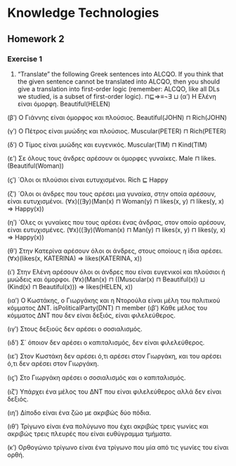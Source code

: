 # Knowledge Technologies
## Homework 2

### Exercise 1
1.  “Translate” the following Greek sentences into ALCQO. If you think that
the given sentence cannot be translated into ALCQO, then you should give a
translation into first-order logic (remember: ALCQO, like all DLs we studied,
is a subset of first-order logic).
⊓⊑⇒≡¬∃ ⊔
(αʹ) Η Ελένη είναι όμορφη.
Beautiful(HELEN)

(βʹ) Ο Γιάννης είναι όμορφος και πλούσιος.
Beautiful(JOHN) ⊓ Rich(JOHN)

(γʹ) Ο Πέτρος είναι μυώδης και πλούσιος.
Muscular(PETER) ⊓ Rich(PETER)

(δʹ) Ο Τίμος είναι μυώδης και ευγενικός.
Muscular(TIM) ⊓ Kind(TIM)

(εʹ) Σε όλους τους άνδρες αρέσουν οι όμορφες γυναίκες.
Male ⊓ likes.(Beautiful(Woman))

(ϛʹ) ΄Ολοι οι πλούσιοι είναι ευτυχισμένοι.
Rich ⊑ Happy

(ζʹ) ΄Ολοι οι άνδρες που τους αρέσει μια γυναίκα, στην οποία αρέσουν, είναι
ευτυχισμένοι.
(∀x)((∃y)(Man(x) ⊓ Woman(y) ⊓ likes(x, y) ⊓ likes(y, x) ⇒ Happy(x))

(ηʹ) ΄Ολες οι γυναίκες που τους αρέσει ένας άνδρας, στον οποίο αρέσουν, είναι
ευτυχισμένες.
(∀x)((∃y)(Woman(x) ⊓ Man(y) ⊓ likes(x, y) ⊓ likes(y, x) ⇒ Happy(x))

(θʹ) Στην Κατερίνα αρέσουν όλοι οι άνδρες, στους οποίους η ίδια αρέσει.
(∀x)(likes(x, KATERINA) ⇒ likes(KATERINA, x))

(ιʹ) Στην Ελένη αρέσουν όλοι οι άνδρες που είναι ευγενικοί και πλούσιοι ή
μυώδεις και όμορφοι.
(∀x)(Man(x) ⊓ ((Muscular(x) ⊓ Beautiful(x)) ⊔ (Kind(x) ⊓ Beautiful(x))) ⇒ likes(HELEN, x))

(ιαʹ) Ο Κωστάκης, ο Γιωργάκης και η Ντορούλα είναι μέλη του πολιτικού κόμματος ΔΝΤ.
isPoliticalParty(DNT) ⊓ member
(ιβʹ) Κάθε μέλος του κόμματος ΔΝΤ που δεν είναι δεξιός, είναι φιλελεύθερος.

(ιγʹ) Στους δεξιούς δεν αρέσει ο σοσιαλισμός.

(ιδʹ) Σ΄ όποιον δεν αρέσει ο καπιταλισμός, δεν είναι φιλελεύθερος.

(ιεʹ) Στον Κωστάκη δεν αρέσει ό,τι αρέσει στον Γιωργάκη, και του αρέσει ό,τι
δεν αρέσει στον Γιωργάκη.

(ιϛʹ) Στο Γιωργάκη αρέσει ο σοσιαλισμός και ο καπιταλισμός.

(ιζʹ) Υπάρχει ένα μέλος του ΔΝΤ που είναι φιλελεύθερος αλλά δεν είναι δεξιός.

(ιηʹ) Δίποδο είναι ένα ζώο με ακριβώς δύο πόδια.

(ιθʹ) Τρίγωνο είναι ένα πολύγωνο που έχει ακριβώς τρεις γωνίες και ακριβώς
τρεις πλευρές που είναι ευθύγραμμα τμήματα.

(κʹ) Ορθογώνιο τρίγωνο είναι ένα τρίγωνο που μία από τις γωνίες του είναι
ορθή.
